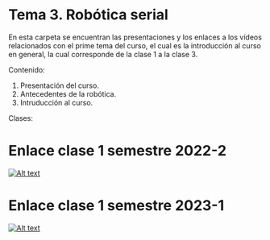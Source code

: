 # Tema 3. Robótica serial


En esta carpeta se encuentran las presentaciones y los enlaces a los vídeos relacionados con el prime tema del curso, el cual es la introducción al curso en general, la cual corresponde de la clase 1 a la clase 3.

Contenido:

 1. Presentación del curso.
 2. Antecedentes de la robótica.
 3. Intruducción al curso.

Clases:


# Enlace clase 1 semestre 2022-2
 [![Alt text](https://img.youtube.com/vi/_UVYZR9X658/0.jpg)](https://www.youtube.com/watch?v=_UVYZR9X658)
# Enlace clase 1 semestre 2023-1

[![Alt text](https://img.youtube.com/vi/fGF-4-n1XGE/0.jpg)](https://www.youtube.com/watch?v=fGF-4-n1XGE)
